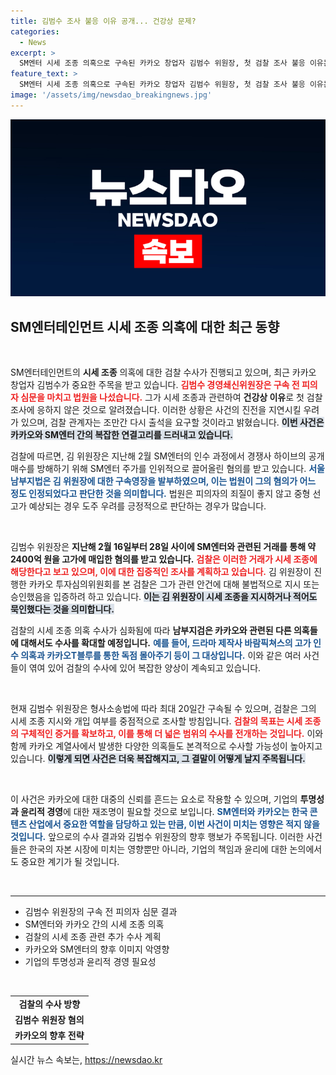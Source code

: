 ```yaml
---
title: 김범수 조사 불응 이유 공개... 건강상 문제?
categories:
  - News
excerpt: >
  SM엔터 시세 조종 의혹으로 구속된 카카오 창업자 김범수 위원장, 첫 검찰 조사 불응 이유는 건강 문제! 법원, 증거인멸 우려로 구속영장 발부. 카카오는 과거 2400억 원의 고가 매수로 논란에 휘말렸다. 김 위원장, 조만간 추가 출석 요구 받을 전망.
feature_text: >
  SM엔터 시세 조종 의혹으로 구속된 카카오 창업자 김범수 위원장, 첫 검찰 조사 불응 이유는 건강 문제! 법원, 증거인멸 우려로 구속영장 발부. 카카오는 과거 2400억 원의 고가 매수로 논란에 휘말렸다. 김 위원장, 조만간 추가 출석 요구 받을 전망.
image: '/assets/img/newsdao_breakingnews.jpg'
---
```


<p><img src="/assets/img/newsdao_breakingnews.jpg" alt="ontimetimes 속보" /></p>

<h2 data-ke-size="size26">SM엔터테인먼트 시세 조종 의혹에 대한 최근 동향</h2>

<p data-ke-size="size16">&nbsp;</p>

<p>SM엔터테인먼트의 <b>시세 조종</b> 의혹에 대한 검찰 수사가 진행되고 있으며, 최근 카카오 창업자 김범수가 중요한 주목을 받고 있습니다. <b><span style="color: #ee2323;">김범수 경영쇄신위원장은 구속 전 피의자 심문을 마치고 법원을 나섰습니다.</span></b> 그가 시세 조종과 관련하여 <b>건강상 이유</b>로 첫 검찰 조사에 응하지 않은 것으로 알려졌습니다. 이러한 상황은 사건의 진전을 지연시킬 우려가 있으며, 검찰 관계자는 조만간 다시 출석을 요구할 것이라고 밝혔습니다. <b><span style="background-color: #21538527;">이번 사건은 카카오와 SM엔터 간의 복잡한 연결고리를 드러내고 있습니다.</span></b>  </p>

<p>검찰에 따르면, 김 위원장은 지난해 2월 SM엔터의 인수 과정에서 경쟁사 하이브의 공개매수를 방해하기 위해 SM엔터 주가를 인위적으로 끌어올린 혐의를 받고 있습니다. <b><span style="color: #1a5490;">서울남부지법은 김 위원장에 대한 구속영장을 발부하였으며, 이는 법원이 그의 혐의가 어느 정도 인정되었다고 판단한 것을 의미합니다.</span></b> 법원은 피의자의 죄질이 좋지 않고 중형 선고가 예상되는 경우 도주 우려를 긍정적으로 판단하는 경우가 많습니다.</p>

<p data-ke-size="size16">&nbsp;</p>

<p>김범수 위원장은 <b>지난해 2월 16일부터 28일 사이에 SM엔터와 관련된 거래를 통해 약 2400억 원을 고가에 매입한 혐의를 받고 있습니다.</b> <b><span style="color: #ee2323;">검찰은 이러한 거래가 시세 조종에 해당한다고 보고 있으며, 이에 대한 집중적인 조사를 계획하고 있습니다.</span></b> 김 위원장이 진행한 카카오 투자심의위원회를 본 검찰은 그가 관련 안건에 대해 불법적으로 지시 또는 승인했음을 입증하려 하고 있습니다. <b><span style="background-color: #21538527;">이는 김 위원장이 시세 조종을 지시하거나 적어도 묵인했다는 것을 의미합니다.</span></b></p>

<p>검찰의 시세 조종 의혹 수사가 심화됨에 따라 <b>남부지검은 카카오와 관련된 다른 의혹들에 대해서도 수사를 확대할 예정입니다.</b> <b><span style="color: #1a5490;">예를 들어, 드라마 제작사 바람픽쳐스의 고가 인수 의혹과 카카오T블루를 통한 독점 몰아주기 등이 그 대상입니다.</span></b> 이와 같은 여러 사건들이 엮여 있어 검찰의 수사에 있어 복잡한 양상이 계속되고 있습니다.</p>

<p data-ke-size="size16">&nbsp;</p>

<p>현재 김범수 위원장은 형사소송법에 따라 최대 20일간 구속될 수 있으며, 검찰은 그의 시세 조종 지시와 개입 여부를 중점적으로 조사할 방침입니다. <b><span style="color: #ee2323;">검찰의 목표는 시세 조종의 구체적인 증거를 확보하고, 이를 통해 더 넓은 범위의 수사를 전개하는 것입니다.</span></b> 이와 함께 카카오 계열사에서 발생한 다양한 의혹들도 본격적으로 수사할 가능성이 높아지고 있습니다. <b><span style="background-color: #21538527;">이렇게 되면 사건은 더욱 복잡해지고, 그 결말이 어떻게 날지 주목됩니다.</span></b>  </p>

<p data-ke-size="size16">&nbsp;</p>

<p>이 사건은 카카오에 대한 대중의 신뢰를 흔드는 요소로 작용할 수 있으며, 기업의 <b>투명성과 윤리적 경영</b>에 대한 재조명이 필요할 것으로 보입니다. <b><span style="color: #1a5490;">SM엔터와 카카오는 한국 콘텐츠 산업에서 중요한 역할을 담당하고 있는 만큼, 이번 사건이 미치는 영향은 적지 않을 것입니다.</span></b> 앞으로의 수사 결과와 김범수 위원장의 향후 행보가 주목됩니다. 이러한 사건들은 한국의 자본 시장에 미치는 영향뿐만 아니라, 기업의 책임과 윤리에 대한 논의에서도 중요한 계기가 될 것입니다.</p>

<p data-ke-size="size16">&nbsp;</p>

<hr>

<ul>
    <li>김범수 위원장의 구속 전 피의자 심문 결과</li>
    <li>SM엔터와 카카오 간의 시세 조종 의혹</li>
    <li>검찰의 시세 조종 관련 추가 수사 계획</li>
    <li>카카오와 SM엔터의 향후 이미지 악영향</li>
    <li>기업의 투명성과 윤리적 경영 필요성</li>
</ul>

<p data-ke-size="size16">&nbsp;</p>

<table style="width: 100%; border-collapse: collapse;">
    <tbody>
        <tr>
            <td style="text-align: center; height: 17px;"><b>검찰의 수사 방향</b></td>
        </tr>
        <tr>
            <td style="text-align: center; height: 17px;"><b>김범수 위원장 혐의</b></td>
        </tr>
        <tr>
            <td style="text-align: center; height: 17px;"><b>카카오의 향후 전략</b></td>
        </tr>
    </tbody>
</table>
실시간 뉴스 속보는, <a href="https://newsdao.kr" rel="dofollow">https://newsdao.kr</a>



